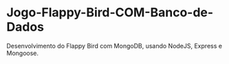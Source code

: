 # Jogo-Flappy-Bird-COM-Banco-de-Dados
 Desenvolvimento do Flappy Bird com MongoDB, usando NodeJS, Express e Mongoose.
